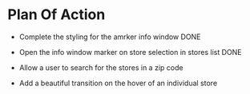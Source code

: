# Plan Of Action

- Complete the styling for the amrker info window DONE

- Open the info window marker on store selection in stores list DONE

- Allow a user to search for the stores in a zip code

- Add a beautiful transition on the hover of an individual store
